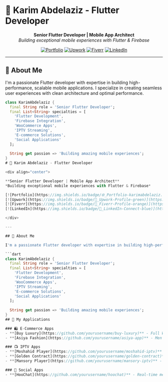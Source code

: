 # 👋 Karim Abdelaziz - Flutter Developer

<div align="center">

**Senior Flutter Developer | Mobile App Architect**  
*Building exceptional mobile experiences with Flutter & Firebase*

[![Portfolio](https://img.shields.io/badge/🌐_Portfolio-karimabdelaziz.dev-blue)](https://karimabdelaziz.dev)
[![Upwork](https://img.shields.io/badge/💼_Upwork-Profile-green)](https://www.upwork.com/freelancers/karimabdelaziz)
[![Fiverr](https://img.shields.io/badge/🎯_Fiverr-Profile-orange)](https://www.fiverr.com/karimabdelaziz0)
[![LinkedIn](https://img.shields.io/badge/📱_LinkedIn-Connect-blue)](https://www.linkedin.com/in/karimabdelaziz)

</div>

---

## 🚀 About Me

I'm a passionate Flutter developer with expertise in building high-performance, scalable mobile applications. I specialize in creating seamless user experiences with clean architecture and optimal performance.

```dart
class KarimAbdelaziz {
  final String role = 'Senior Flutter Developer';
  final List<String> specialties = [
    'Flutter Development',
    'Firebase Integration',
    'WooCommerce Apps',
    'IPTV Streaming',
    'E-commerce Solutions',
    'Social Applications'
  ];
  
  String get passion => 'Building amazing mobile experiences';
}
# 👋 Karim Abdelaziz - Flutter Developer

<div align="center">

**Senior Flutter Developer | Mobile App Architect**  
*Building exceptional mobile experiences with Flutter & Firebase*

[![Portfolio](https://img.shields.io/badge/🌐_Portfolio-karimabdelaziz.dev-blue)](https://karimabdelaziz.dev)
[![Upwork](https://img.shields.io/badge/💼_Upwork-Profile-green)](https://www.upwork.com/freelancers/karimabdelaziz)
[![Fiverr](https://img.shields.io/badge/🎯_Fiverr-Profile-orange)](https://www.fiverr.com/karimabdelaziz0)
[![LinkedIn](https://img.shields.io/badge/📱_LinkedIn-Connect-blue)](https://www.linkedin.com/in/karimabdelaziz)

</div>

---

## 🚀 About Me

I'm a passionate Flutter developer with expertise in building high-performance, scalable mobile applications. I specialize in creating seamless user experiences with clean architecture and optimal performance.

```dart
class KarimAbdelaziz {
  final String role = 'Senior Flutter Developer';
  final List<String> specialties = [
    'Flutter Development',
    'Firebase Integration',
    'WooCommerce Apps',
    'IPTV Streaming',
    'E-commerce Solutions',
    'Social Applications'
  ];
  
  String get passion => 'Building amazing mobile experiences';
}
## 🚀 My Applications

### 🛍️ E-Commerce Apps
- **[Buy Luxury](https://github.com/yourusername/buy-luxury)** - Full WooCommerce app
- **[Asiya Fashion](https://github.com/yourusername/asiya-app)** - Men's fashion e-commerce

### 📺 IPTV Apps  
- **[Moshahid Player](https://github.com/yourusername/moshahid-iptv)** - Advanced IPTV streaming
- **[Golden Contract](https://github.com/yourusername/golden-contract)** - Professional IPTV player
- **[Mansory Player](https://github.com/yourusername/mansory-iptv)** - Feature-rich streaming app

### 💬 Social Apps
- **[HooChat](https://github.com/yourusername/hoochat)** - Real-time messaging app
